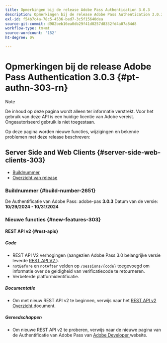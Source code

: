 ```yaml
---
title: Opmerkingen bij de release Adobe Pass Authentication 3.0.3
description: Opmerkingen bij de release Adobe Pass Authentication 3.0.3
exl-id: f54b7c4a-78c5-4536-bed7-3c5f15640dea
source-git-commit: d982beb16ea0db29f41d0257d8332fd4a07a84d8
workflow-type: tm+mt
source-wordcount: '152'
ht-degree: 0%

---
```


# Opmerkingen bij de release Adobe Pass Authentication 3.0.3 {#pt-authn-303-rn}

>[!NOTE]
>
>De inhoud op deze pagina wordt alleen ter informatie verstrekt. Voor het gebruik van deze API is een huidige licentie van Adobe vereist. Ongeautoriseerd gebruik is niet toegestaan.

Op deze pagina worden nieuwe functies, wijzigingen en bekende problemen met deze release beschreven:

## Server Side and Web Clients {#server-side-web-clients-303}

* [Buildnummer](#build-number-303)
* [Overzicht van release](#release-overview-303)

### Buildnummer {#build-number-2651}

De Authentificatie van Adobe Pass: adobe-pas **3.0.3**
Datum van de versie: **10/29/2024 - 10/31/2024**

### Nieuwe functies {#new-features-303}

#### REST API v2 {#rest-apis}

##### Code

* REST API V2 verhogingen (aangezien Adobe Pass 3.0 belangrijke versie leverde [ REST API V2 ](../integration-guide-programmers/rest-apis/rest-api-v2/apis/rest-api-v2-apis-overview.md)).
* `notBefore` en `notAfter` velden op `/sessions/{code}` toegevoegd om informatie over de geldigheid van verificatiecode te retourneren.
* Verbeterde platformidentificatie.

##### Documentatie

* Om met nieuw REST API v2 te beginnen, verwijs naar het [ REST API v2 Overzicht ](../integration-guide-programmers/rest-apis/rest-api-v2/rest-api-v2-overview.md) document.

##### Gereedschappen

* Om nieuwe REST API v2 te proberen, verwijs naar de nieuwe pagina van de Authentificatie van Adobe Pass van [ Adobe Developer ](https://developer.adobe.com/adobe-pass) website.
